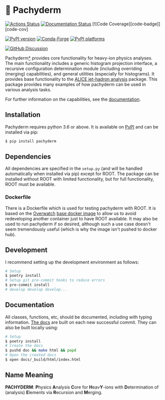 # 🐘 Pachyderm

[![Actions Status][actions-badge]][actions-link]
[![Documentation Status][rtd-badge]][rtd-link]
[![Code Coverage][code-badge]][code-cov]

[![PyPI version][pypi-version]][pypi-link]
[![Conda-Forge][conda-badge]][conda-link]
[![PyPI platforms][pypi-platforms]][pypi-link]

[![GitHub Discussion][github-discussions-badge]][github-discussions-link]

<!-- SPHINX-START -->

<!-- prettier-ignore-start -->
[actions-badge]:            https://github.com/raymondEhlers/pachyderm/workflows/CI/badge.svg
[actions-link]:             https://github.com/raymondEhlers/pachyderm/actions
[code-cov-link]:            https://codecov.io/gh/raymondEhlers/pachyderm
[code-cov-badge]:           https://codecov.io/gh/raymondEhlers/pachyderm/branch/main/graph/badge.svg
[conda-badge]:              https://img.shields.io/conda/vn/conda-forge/pachyderm
[conda-link]:               https://github.com/conda-forge/pachyderm-feedstock
[github-discussions-badge]: https://img.shields.io/static/v1?label=Discussions&message=Ask&color=blue&logo=github
[github-discussions-link]:  https://github.com/raymondEhlers/pachyderm/discussions
[pypi-link]:                https://pypi.org/project/pachyderm/
[pypi-platforms]:           https://img.shields.io/pypi/pyversions/pachyderm
[pypi-version]:             https://img.shields.io/pypi/v/pachyderm
[rtd-badge]:                https://readthedocs.org/projects/pachyderm-heavy-ion/badge/?version=latest
[rtd-link]:                 https://pachyderm-heavy-ion.readthedocs.io/en/latest/?badge=latest

<!-- prettier-ignore-end -->

Pachyderm[\*](#name-meaning) provides core functionality for heavy-ion physics analyses. The main
functionality includes a generic histogram projection interface, a recursive configuration determination
module (including overriding (merging) capabilities), and general utilities (especially for histograms). It
provides base functionality to the [ALICE jet-hadron
analysis](https://github.com/raymondEhlers/alice-jet-hadron) package. This package provides many examples of
how pachyderm can be used in various analysis tasks.

For further information on the capabilities, see the
[documentation](https://readthedocs.org/projects/pachyderm-heavy-ion/badge/?version=latest).

## Installation

Pachyderm requires python 3.6 or above. It is available on [PyPI](https://pypi.org/project/pachyderm/) and can
be installed via pip:

```bash
$ pip install pachyderm
```

## Dependencies

All dependencies are specified in the `setup.py` (and will be handled automatically when installed via pip)
except for ROOT. The package can be installed without ROOT with limited functionality, but for full
functionality, ROOT must be available.

### Dockerfile

There is a Dockerfile which is used for testing pachyderm with ROOT. It is based on the
[Overwatch](https://github.com/raymondEhlers/OVERWATCH) [base docker
image](https://hub.docker.com/r/rehlers/overwatch-base/) to allow us to avoid redeveloping another container
just to have ROOT available. It may also be used to run pachyderm if so desired, although such a use case
doesn't seem tremendously useful (which is why the image isn't pushed to docker hub).

## Development

I recommend setting up the development environment as follows:

```bash
# Setup
$ poetry install
# Setup git pre-commit hooks to reduce errors
$ pre-commit install
# develop develop develop...
```

## Documentation

All classes, functions, etc, should be documented, including with typing information. [The
docs](https://pachyderm-heavy-ion.readthedocs.io/en/latest/) are built on each new successful commit. They can
also be built locally using:

```bash
# Setup
$ poetry install
# Create the docs
$ pushd doc && make html && popd
# Open the created docs
$ open docs/_build/html/index.html
```

## Name Meaning

**PACHYDERM**: **P**hysics **A**nalysis **C**ore for **H**eav**Y**-ions with **D**etermination of (analysis)
**E**lements via **R**ecursion and **M**erging.

